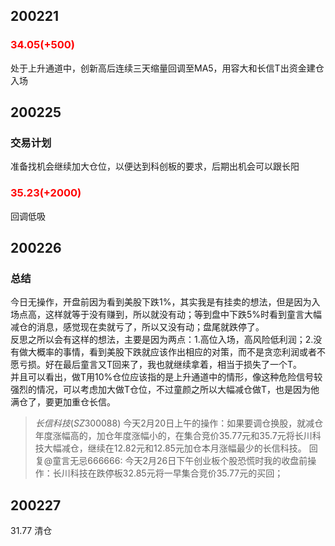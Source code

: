 ## 200221

### <font color=red>34.05(+500)</font>

处于上升通道中，创新高后连续三天缩量回调至MA5，用容大和长信T出资金建仓入场

## 200225
### 交易计划
准备找机会继续加大仓位，以便达到科创板的要求，后期出机会可以跟长阳
### <font color=red>35.23(+2000)</font>
回调低吸

## 200226
### 总结
今日无操作，开盘前因为看到美股下跌1%，其实我是有挂卖的想法，但是因为入场点高，这样就等于没有赚到，所以就没有动；等到盘中下跌5%时看到童言大幅减仓的消息，感觉现在卖就亏了，所以又没有动；盘尾就跌停了。  
反思之所以会有这样的想法，主要是因为两点：1.高位入场，高风险低利润；2.没有做大概率的事情，看到美股下跌就应该作出相应的对策，而不是贪恋利润或者不愿亏损。好在最后童言又T回来了，我也就继续拿着，相当于损失了一个T。  
并且可以看出，做T用10%仓位应该指的是上升通道中的情形，像这种危险信号较强烈的情况，可以考虑加大做T仓位，不过童颜之所以大幅减仓做T，也是因为他满仓了，要更加重仓长信。
> $长信科技(SZ300088)$ 今天2月20日上午的操作：如果要调仓换股，就减仓年度涨幅高的，加仓年度涨幅小的，在集合竞价35.77元和35.7元将长川科技大幅减仓，继续在12.82元和12.85元加仓本月涨幅最少的长信科技。
> 回复@童言无忌666666: 今天2月26日下午创业板个股恐慌时我的收盘前操作：长川科技在跌停板32.85元将一早集合竞价35.77元的买回；

## 200227
31.77 清仓